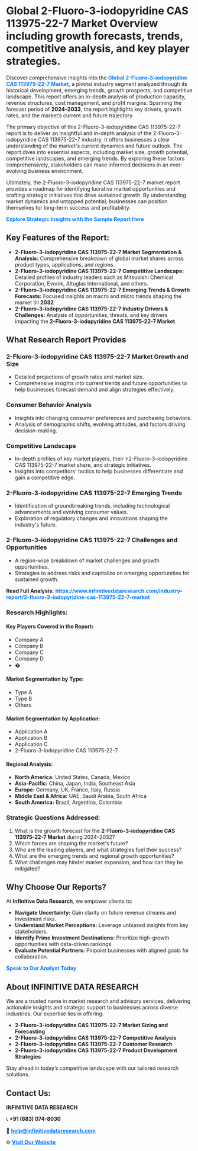 <h1>Global 2-Fluoro-3-iodopyridine CAS 113975-22-7 Market Overview including growth forecasts, trends, competitive analysis, and key player strategies.</h1>
<p>
Discover comprehensive insights into the 
<a href="https://www.infinitivedataresearch.com/industry-report/2-fluoro-3-iodopyridine-cas-113975-22-7-market" rel="dofollow" style="color: #007BFF; text-decoration: none;"><strong>Global 2-Fluoro-3-iodopyridine CAS 113975-22-7 Market</strong></a>, a pivotal industry segment analyzed through its historical development, emerging trends, growth prospects, and competitive landscape. This report offers an in-depth analysis of production capacity, revenue structures, cost management, and profit margins. Spanning the forecast period of <strong>2024–2033</strong>, the report highlights key drivers, growth rates, and the market’s current and future trajectory.
</p>
<p>
The primary objective of this 2-Fluoro-3-iodopyridine CAS 113975-22-7 report is to deliver an insightful and in-depth analysis of the 2-Fluoro-3-iodopyridine CAS 113975-22-7 industry. It offers businesses a clear understanding of the market's current dynamics and future outlook. The report dives into essential aspects, including market size, growth potential, competitive landscapes, and emerging trends. By exploring these factors comprehensively, stakeholders can make informed decisions in an ever-evolving business environment.
</p>
<p>
Ultimately, the 2-Fluoro-3-iodopyridine CAS 113975-22-7 market report provides a roadmap for identifying lucrative market opportunities and crafting strategic initiatives that drive sustained growth. By understanding market dynamics and untapped potential, businesses can position themselves for long-term success and profitability.
</p>
<p>
<a href="https://www.infinitivedataresearch.com/request-sample/reportId=104034" style="color: #007BFF; text-decoration: none;"><strong>Explore Strategic Insights with the Sample Report Here</strong></a>
</p>

<h2>Key Features of the Report:</h2>
<ul>
<li><strong>2-Fluoro-3-iodopyridine CAS 113975-22-7 Market Segmentation & Analysis:</strong> Comprehensive breakdown of global market shares across product types, applications, and regions.</li>
<li><strong>2-Fluoro-3-iodopyridine CAS 113975-22-7 Competitive Landscape:</strong> Detailed profiles of industry leaders such as Mitsubishi Chemical Corporation, Evonik, Altuglas International, and others.</li>
<li><strong>2-Fluoro-3-iodopyridine CAS 113975-22-7 Emerging Trends & Growth Forecasts:</strong> Focused insights on macro and micro trends shaping the market till <strong>2032</strong>.</li>
<li><strong>2-Fluoro-3-iodopyridine CAS 113975-22-7 Industry Drivers & Challenges:</strong> Analysis of opportunities, threats, and key drivers impacting the <strong>2-Fluoro-3-iodopyridine CAS 113975-22-7 Market</strong>.</li>
</ul>

<h2>What Research Report Provides</h2>
<h3>2-Fluoro-3-iodopyridine CAS 113975-22-7 Market Growth and Size</h3>
<ul>
<li>Detailed projections of growth rates and market size.</li>
<li>Comprehensive insights into current trends and future opportunities to help businesses forecast demand and align strategies effectively.</li>
</ul>

<h3>Consumer Behavior Analysis</h3>
<ul>
<li>Insights into changing consumer preferences and purchasing behaviors.</li>
<li>Analysis of demographic shifts, evolving attitudes, and factors driving decision-making.</li>
</ul>

<h3>Competitive Landscape</h3>
<ul>
<li>In-depth profiles of key market players, their >2-Fluoro-3-iodopyridine CAS 113975-22-7 market share, and strategic initiatives.</li>
<li>Insights into competitors' tactics to help businesses differentiate and gain a competitive edge.</li>
</ul>

<h3>2-Fluoro-3-iodopyridine CAS 113975-22-7 Emerging Trends</h3>
<ul>
<li>Identification of groundbreaking trends, including technological advancements and evolving consumer values.</li>
<li>Exploration of regulatory changes and innovations shaping the industry's future.</li>
</ul>

<h3>2-Fluoro-3-iodopyridine CAS 113975-22-7 Challenges and Opportunities</h3>
<ul>
<li>A region-wise breakdown of market challenges and growth opportunities.</li>
<li>Strategies to address risks and capitalize on emerging opportunities for sustained growth.</li>
</ul>
<p><strong>Read Full Analysis:</strong> <a href="https://www.infinitivedataresearch.com/industry-report/2-fluoro-3-iodopyridine-cas-113975-22-7-market" rel="dofollow" style="color: #007BFF; text-decoration: none;"><strong>https://www.infinitivedataresearch.com/industry-report/2-fluoro-3-iodopyridine-cas-113975-22-7-market</strong></a></p>
<h3>Research Highlights:</h3>
<h4>Key Players Covered in the Report:</h4>
<ul><li>Company A</li><li>Company B</li><li>Company C</li><li>Company D</li><li>�</li></ul>
<h4>Market Segmentation by Type:</h4>
<ul><li>Type A</li><li>Type B</li><li>Others</li></ul>
<h4>Market Segmentation by Application:</h4>
<ul><li>Application A</li><li>Application B</li><li>Application C</li><li>2-Fluoro-3-iodopyridine CAS 113975-22-7</li></ul>

<h4>Regional Analysis:</h4>
<ul>
<li><strong>North America:</strong> United States, Canada, Mexico</li>
<li><strong>Asia-Pacific:</strong> China, Japan, India, Southeast Asia</li>
<li><strong>Europe:</strong> Germany, UK, France, Italy, Russia</li>
<li><strong>Middle East & Africa:</strong> UAE, Saudi Arabia, South Africa</li>
<li><strong>South America:</strong> Brazil, Argentina, Colombia</li>
</ul>

<h3>Strategic Questions Addressed:</h3>
<ol>
<li>What is the growth forecast for the <strong>2-Fluoro-3-iodopyridine CAS 113975-22-7 Market</strong> during 2024–2032?</li>
<li>Which forces are shaping the market's future?</li>
<li>Who are the leading players, and what strategies fuel their success?</li>
<li>What are the emerging trends and regional growth opportunities?</li>
<li>What challenges may hinder market expansion, and how can they be mitigated?</li>
</ol>

<h2>Why Choose Our Reports?</h2>
<p>At <strong>Infinitive Data Research</strong>, we empower clients to:</p>
<ul>
<li><strong>Navigate Uncertainty:</strong> Gain clarity on future revenue streams and investment risks.</li>
<li><strong>Understand Market Perceptions:</strong> Leverage unbiased insights from key stakeholders.</li>
<li><strong>Identify Prime Investment Destinations:</strong> Prioritize high-growth opportunities with data-driven rankings.</li>
<li><strong>Evaluate Potential Partners:</strong> Pinpoint businesses with aligned goals for collaboration.</li>
</ul>
<p><a href="https://www.infinitivedataresearch.com/industry-report/2-fluoro-3-iodopyridine-cas-113975-22-7-market" rel="dofollow" style="color: #007BFF; text-decoration: none;"><strong>Speak to Our Analyst Today</strong></a></p>

<h2>About INFINITIVE DATA RESEARCH</h2>
<p>We are a trusted name in market research and advisory services, delivering actionable insights and strategic support to businesses across diverse industries. Our expertise lies in offering:</p>
<ul>
<li><strong>2-Fluoro-3-iodopyridine CAS 113975-22-7 Market Sizing and Forecasting</strong></li>
<li><strong>2-Fluoro-3-iodopyridine CAS 113975-22-7 Competitive Analysis</strong></li>
<li><strong>2-Fluoro-3-iodopyridine CAS 113975-22-7 Customer Research</strong></li>
<li><strong>2-Fluoro-3-iodopyridine CAS 113975-22-7 Product Development Strategies</strong></li>
</ul>
<p>Stay ahead in today’s competitive landscape with our tailored research solutions.</p>

<h2>Contact Us:</h2>
<p><strong>INFINITIVE DATA RESEARCH</strong></p>
<p>📞 <strong>+91 (883) 074-8030</strong></p>
<p>📧 <strong><a href="mailto:help@infinitivedataresearch.com" style="color: #007BFF;">help@infinitivedataresearch.com</a></strong></p>
<p>🌐 <strong><a href="https://www.infinitivedataresearch.com" rel="dofollow" style="color: #007BFF;">Visit Our Website</a></strong></p>